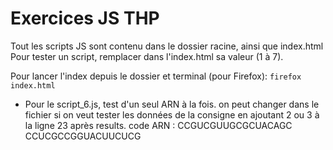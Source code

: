 # Exercices JS THP

Tout les scripts JS sont contenu dans le dossier racine, ainsi que index.html 
Pour tester un script, remplacer dans l'index.html sa valeur (1 à 7).

Pour lancer l'index depuis le dossier et terminal (pour Firefox):
`firefox index.html`

* Pour le script_6.js, test d'un seul ARN à la fois. on peut changer dans le fichier si on veut tester les données de la consigne en ajoutant 2 ou 3 à la ligne 23 après results.
code ARN :  CCGUCGUUGCGCUACAGC
            CCUCGCCGGUACUUCUCG
